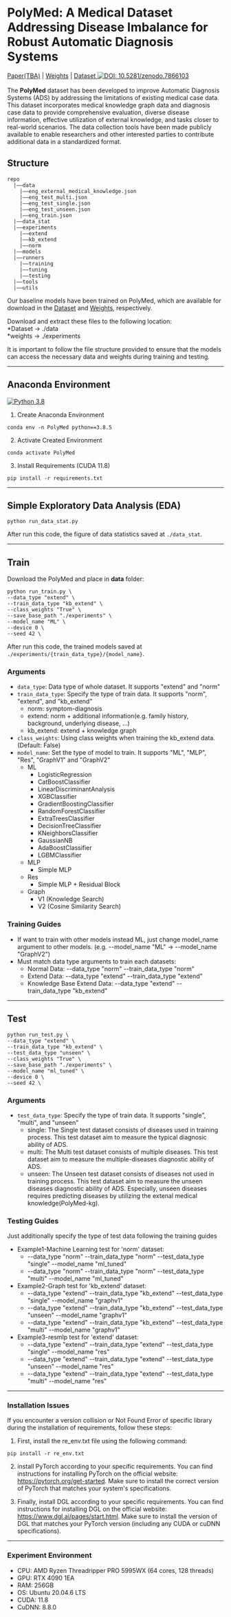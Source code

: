 # PolyMed: A Medical Dataset Addressing Disease Imbalance for Robust Automatic Diagnosis Systems
[Paper(TBA)]() | [Weights](https://drive.google.com/drive/folders/15w-i46TBs9T7QB78onARuEgnlxxC3JGS?usp=sharing) | [Dataset ![DOI: 10.5281/zenodo.7866103](https://zenodo.org/badge/DOI/10.5281/zenodo.7866103.svg)](https://doi.org/10.5281/zenodo.7866103)
<br>
<br>
The **PolyMed** dataset has been developed to improve Automatic Diagnosis Systems (ADS) by addressing the limitations of existing medical case data. This dataset incorporates medical knowledge graph data and diagnosis case data to provide comprehensive evaluation, diverse disease information, effective utilization of external knowledge, and tasks closer to real-world scenarios. The data collection tools have been made publicly available to enable researchers and other interested parties to contribute additional data in a standardized format. 
## Structure
```
repo
  |——data
    |——eng_external_medical_knowledge.json
    |——eng_test_multi.json
    |——eng_test_single.json
    |——eng_test_unseen.json
    |——eng_train.json
  |——data_stat
  |——experiments
    |——extend
    |——kb_extend
    |——norm
  |——models
  |——runners
    |——training
    |——tuning
    |——testing
  |——tools
  |——utils
```

Our baseline models have been trained on PolyMed, which are available for download in the [Dataset](https://doi.org/10.5281/zenodo.7866103) and [Weights](https://drive.google.com/drive/folders/15w-i46TBs9T7QB78onARuEgnlxxC3JGS?usp=sharing), respectively.

Download and extract these files to the following location:<br>
 *Dataset -> ./data<br>
 *weights -> ./experiments<br>

It is important to follow the file structure provided to ensure that the models can access the necessary data and weights during training and testing.
***
## Anaconda Environment
[![Python 3.8](https://img.shields.io/badge/python-3.8-blue.svg)](https://www.python.org/downloads/release/python-3812/)

1. Create Anaconda Environment
```shell
conda env -n PolyMed python==3.8.5
```
2. Activate Created Environment
```shell
conda activate PolyMed
```
3. Install Requirements (CUDA 11.8)
```shell
pip install -r requirements.txt
```

***
## Simple Exploratory Data Analysis (EDA)
```shell
python run_data_stat.py
```
After run this code, the figure of data statistics saved at ``./data_stat``.
***
## Train
Download the PolyMed and place in **data** folder:
```shell
python run_train.py \
--data_type "extend" \
--train_data_type "kb_extend" \
--class_weights "True" \
--save_base_path "./experiments" \
--model_name "ML" \
--device 0 \
--seed 42 \
```

After run this code, the trained models saved at ``./experiments/{train_data_type}/{model_name}``.

### Arguments
* `data_type`: Data type of whole dataset. It supports "extend" and "norm"
* `train_data_type`: Specify the type of train data. It supports "norm", "extend", and "kb_extend"
  * norm: symptom-diagnosis
  * extend: norm + additional information(e.g. family history, background, underlying disease, ...)
  * kb_extend: extend + knowledge graph 
* `class_weights`: Using class weights when training the kb_extend data. (Default: False)
* `model_name`: Set the type of model to train. It supports "ML", "MLP", "Res", "GraphV1" and "GraphV2"
  - ML
    - LogisticRegression
    - CatBoostClassifier
    - LinearDiscriminantAnalysis
    - XGBClassifier
    - GradientBoostingClassifier
    - RandomForestClassifier
    - ExtraTreesClassifier
    - DecisionTreeClassifier
    - KNeighborsClassifier
    - GaussianNB
    - AdaBoostClassifier
    - LGBMClassifier
  - MLP
    - Simple MLP
  - Res
    - Simple MLP + Residual Block
  - Graph
    - V1 (Knowledge Search)
    - V2 (Cosine Similarity Search)

### Training Guides
* If want to train with other models instead ML, just change model_name argument to other models. (e.g. --model_name "ML" → --model_name "GraphV2")
* Must match data type arguments to train each datasets:
  - Normal Data: --data_type "norm" --train_data_type "norm"
  - Extend Data: --data_type "extend" --train_data_type "extend"
  - Knowledge Base Extend Data: --data_type "extend" --train_data_type "kb_extend"
***
## Test
```shell
python run_test.py \
--data_type "extend" \
--train_data_type "kb_extend" \
--test_data_type "unseen" \
--class_weights "True" \
--save_base_path "./experiments" \
--model_name "ml_tuned" \
--device 0 \
--seed 42 \
```

### Arguments
* `test_data_type`: Specify the type of train data. It supports "single", "multi", and "unseen"
  * single: The Single test dataset consists of diseases used in training process. This test dataset aim to measure the typical diagnosic ability of ADS.
  * multi: The Multi test dataset consists of multiple diseases. This test dataset aim to measure the multiple-diseases diagnostic ability of ADS.
  * unseen: The Unseen test dataset consists of diseases not used in training process. This test dataset aim to measure the unseen diseases diagnostic ability of ADS. Especially, unseen diseases requires predicting diseases by utilizing the extenal medical knowledge(PolyMed-kg).

### Testing Guides
Just additionally specify the type of test data following the training guides<br>
- Example1-Machine Learning test for 'norm' dataset:
   * --data_type "norm" --train_data_type "norm" --test_data_type "single" --model_name "ml_tuned"
   * --data_type "norm" --train_data_type "norm" --test_data_type "multi" --model_name "ml_tuned"
- Example2-Graph test for 'kb_extend' dataset:
   * --data_type "extend" --train_data_type "kb_extend" --test_data_type "single" --model_name "graphv1"
   * --data_type "extend" --train_data_type "kb_extend" --test_data_type "unseen" --model_name "graphv1"
   * --data_type "extend" --train_data_type "kb_extend" --test_data_type "multi" --model_name "graphv1"
- Example3-resmlp test for 'extend' dataset:
   * --data_type "extend" --train_data_type "extend" --test_data_type "single" --model_name "res"
   * --data_type "extend" --train_data_type "extend" --test_data_type "unseen" --model_name "res"
   * --data_type "extend" --train_data_type "extend" --test_data_type "multi" --model_name "res"
***
### Installation Issues
If you encounter a version collision or Not Found Error of specific library during the installation of requirements, follow these steps:<br>
1. First, install the re_env.txt file using the following command:<br>
```shell
pip install -r re_env.txt
```
2. install PyTorch according to your specific requirements. You can find instructions for installing PyTorch on the official website: https://pytorch.org/get-started.
Make sure to install the correct version of PyTorch that matches your system's specifications.

3. Finally, install DGL according to your specific requirements. You can find instructions for installing DGL on the official website: https://www.dgl.ai/pages/start.html.
Make sure to install the version of DGL that matches your PyTorch version (including any CUDA or cuDNN specifications).
***
### Experiment Environment
- CPU: AMD Ryzen Threadripper PRO 5995WX (64 cores, 128 threads)
- GPU: RTX 4090 1EA
- RAM: 256GB
- OS: Ubuntu 20.04.6 LTS
- CUDA: 11.8
- CuDNN: 8.8.0
